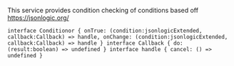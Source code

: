 This service provides condition checking of conditions based off https://jsonlogic.org/

`interface Conditionor {
  onTrue: (condition:jsonlogicExtended, callback:Callback) => handle,
  onChange: (condition:jsonlogicExtended, callback:Callback) => handle
}
interface Callback {
  do: (result:boolean) => undefined
}
interface handle {
  cancel: () => undefined
}
`
